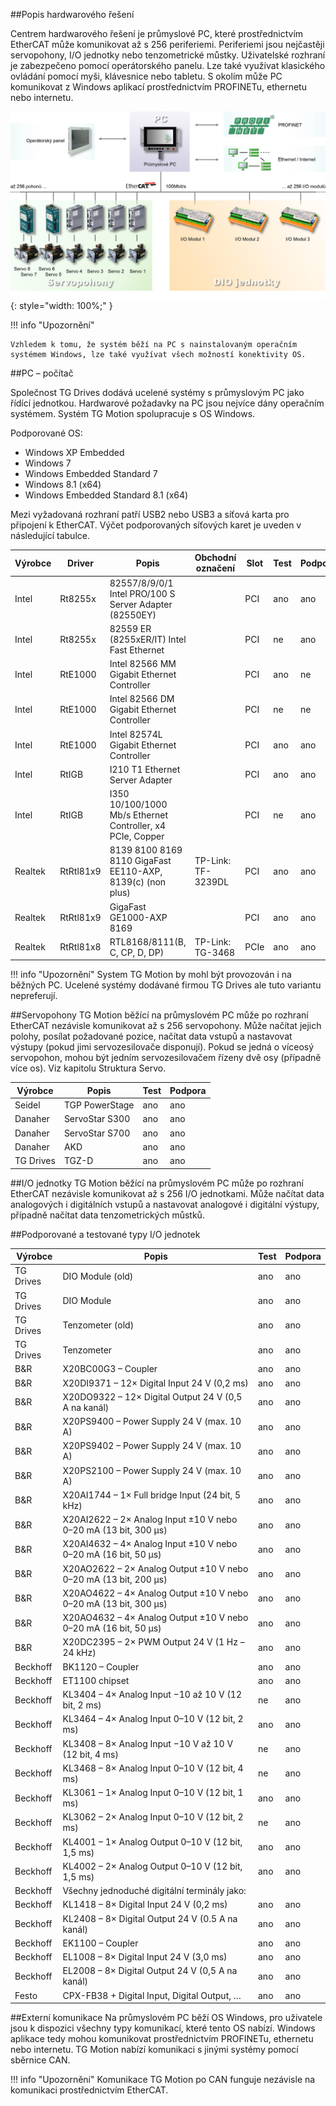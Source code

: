 ##Popis hardwarového řešení

Centrem hardwarového řešení je průmyslové PC, které prostřednictvím EtherCAT může komunikovat až s 256 periferiemi.
Periferiemi jsou nejčastěji servopohony, I/O jednotky nebo tenzometrické můstky.
Uživatelské rozhraní je zabezpečeno pomocí operátorského panelu.
Lze také využívat klasického ovládání pomocí myši, klávesnice nebo tabletu.
S okolím může PC komunikovat z Windows aplikací prostřednictvím PROFINETu, ethernetu nebo internetu.

![Hardwarové řešení TG Motion](../img/HW_TGmotion.png){: style="width: 100%;" }

!!! info "Upozornění"
	
	Vzhledem k tomu, že systém běží na PC s nainstalovaným operačním systémem Windows, lze také využívat všech možností konektivity OS.
	
##PC – počítač

Společnost TG Drives dodává ucelené systémy s průmyslovým PC jako řídící jednotkou.
Hardwarové požadavky na PC jsou nejvíce dány operačním systémem.
Systém TG Motion spolupracuje s OS Windows.   

Podporované OS:

-	Windows XP Embedded
-	Windows 7
-	Windows Embedded Standard 7
-	Windows 8.1 (x64)
-	Windows Embedded Standard 8.1 (x64)

Mezi vyžadovaná rozhraní patří USB2 nebo USB3 a síťová karta pro připojení k EtherCAT.
Výčet podporovaných síťových karet je uveden v následující tabulce.

| Výrobce | Driver   | Popis                                                      | Obchodní označení                              | Slot   | Test  | Podpora |
|---------|----------|------------------------------------------------------------|-------------------------------------------------|--------|-------|---------|
| Intel   | Rt8255x  | 82557/8/9/0/1 Intel PRO/100 S Server Adapter (82550EY)    |                                                 | PCI    | ano   | ano     |
| Intel   | Rt8255x | 82559 ER (8255xER/IT) Intel Fast Ethernet                           |                                                 | PCI    | ne    | ano     |
| Intel   | RtE1000  | Intel 82566 MM Gigabit Ethernet Controller                |                                                 | PCI    | ano   | ne      |
| Intel	  | RtE1000 | Intel 82566 DM Gigabit Ethernet Controller                 |                                                 | PCI    | ne    | ne      |
| Intel   | RtE1000| Intel 82574L Gigabit Ethernet Controller                   |                                                 | PCI    | ano   | ano     |
| Intel   | RtIGB    | I210 T1 Ethernet Server Adapter                            |                                                 | PCI    | ano   | ano     |
| Intel   | RtIGB	| I350  10/100/1000 Mb/s Ethernet Controller, x4 PCIe, Copper     |                                                 | PCI    | ne    | ano     |
| Realtek | RtRtl81x9| 8139 8100 8169 8110 GigaFast EE110-AXP, 8139(c) (non plus)| TP-Link: TF-3239DL                              | PCI    | ano   | ano     |
| Realtek | RtRtl81x9 | GigaFast GE1000-AXP 8169                                   |                                                 | PCI    | ano   | ano     |
| Realtek | RtRtl81x8| RTL8168/8111(B, C, CP, D, DP)                              | TP-Link: TG-3468                                | PCIe   | ano   | ano     |

!!! info "Upozornění"
	System TG Motion by mohl být provozován i na běžných PC.
	Ucelené systémy dodávané firmou TG Drives ale tuto variantu nepreferují.
	
##Servopohony
TG Motion běžící na průmyslovém PC může po rozhraní EtherCAT nezávisle komunikovat až s 256 servopohony.
Může načítat jejich polohy, posílat požadované pozice, načítat data vstupů a nastavovat výstupy (pokud jimi servozesilovače disponují).
Pokud se jedná o víceosý servopohon, mohou být jedním servozesilovačem řízeny dvě osy (případně více os). Viz kapitolu Struktura Servo.

| Výrobce | Popis               | Test | Podpora |
|---------|---------------------|------|---------|
| Seidel  | TGP PowerStage      | ano  | ano     |
| Danaher | ServoStar S300      | ano  | ano     |
| Danaher | ServoStar S700      | ano  | ano     |
| Danaher | AKD                 | ano  | ano     |
| TG Drives | TGZ-D               | ano  | ano     |

##I/O jednotky
TG Motion běžící na průmyslovém PC může po rozhraní EtherCAT nezávisle komunikovat až s 256 I/O jednotkami.
Může načítat data analogových i digitálních vstupů a nastavovat analogové i digitální výstupy, případně načítat data tenzometrických můstků.

##Podporované a testované typy I/O jednotek

| Výrobce | Popis | Test | Podpora |
|---|---|---|---|
| TG Drives | DIO Module (old) | ano | ano |
| TG Drives | DIO Module | ano | ano |
| TG Drives | Tenzometer (old) | ano | ano |
| TG Drives | Tenzometer | ano | ano |
| B&R | X20BC00G3 – Coupler | ano | ano |
| B&R | X20DI9371 – 12× Digital Input 24 V (0,2 ms) | ano | ano |
| B&R | X20DO9322 – 12× Digital Output 24 V (0,5 A na kanál) | ano | ano |
| B&R | X20PS9400 – Power Supply 24 V (max. 10 A) | ano | ano |
| B&R | X20PS9402 – Power Supply 24 V (max. 10 A) | ano | ano |
| B&R | X20PS2100 – Power Supply 24 V (max. 10 A) | ano | ano |
| B&R | X20AI1744 – 1× Full bridge Input (24 bit, 5 kHz) | ano | ano |
| B&R | X20AI2622 – 2× Analog Input ±10 V nebo 0–20 mA (13 bit, 300 μs) | ano | ano |
| B&R | X20AI4632 – 4× Analog Input ±10 V nebo 0–20 mA (16 bit, 50 μs) | ano | ano |
| B&R | X20AO2622 – 2× Analog Output ±10 V nebo 0–20 mA (13 bit, 200 μs) | ano | ano |
| B&R | X20AO4622 – 4× Analog Output ±10 V nebo 0–20 mA (13 bit, 300 μs) | ano | ano |
| B&R | X20AO4632 – 4× Analog Output ±10 V nebo 0–20 mA (16 bit, 50 μs) | ano | ano |
| B&R | X20DC2395 – 2× PWM Output 24 V (1 Hz – 24 kHz) | ano | ano |
| Beckhoff | BK1120 – Coupler | ano | ano |
| Beckhoff | ET1100 chipset | ano | ano |
| Beckhoff | KL3404 – 4× Analog Input −10 až 10 V (12 bit, 2 ms) | ne | ano |
| Beckhoff | KL3464 – 4× Analog Input 0–10 V (12 bit, 2 ms) | ano | ano |
| Beckhoff | KL3408 – 8× Analog Input −10 V až 10 V (12 bit, 4 ms) | ne | ano |
| Beckhoff | KL3468 – 8× Analog Input 0–10 V (12 bit, 4 ms) | ne | ano |
| Beckhoff | KL3061 – 1× Analog Input 0–10 V (12 bit, 1 ms) | ano | ano |
| Beckhoff | KL3062 – 2× Analog Input 0–10 V (12 bit, 2 ms) | ne | ano |
| Beckhoff | KL4001 – 1× Analog Output 0–10 V (12 bit, 1,5 ms) | ano | ano |
| Beckhoff | KL4002 – 2× Analog Output 0–10 V (12 bit, 1,5 ms) | ano | ano |
| Beckhoff | Všechny jednoduché digitální terminály jako: | | |
| Beckhoff | KL1418 – 8× Digital Input 24 V (0,2 ms) | ano | ano |
| Beckhoff | KL2408 – 8× Digital Output 24 V (0.5 A na kanál) | ano | ano |
| Beckhoff | EK1100 – Coupler | ano | ano |
| Beckhoff | EL1008 – 8× Digital Input 24 V (3,0 ms) | ano | ano |
| Beckhoff | EL2008 – 8× Digital Output 24 V (0,5 A na kanál) | ano | ano |
| Festo | CPX-FB38 + Digital Input, Digital Output, … | ano | ano |

##Externí komunikace
Na průmyslovém PC běží OS Windows, pro uživatele jsou k dispozici všechny typy komunikací, které tento OS nabízí.
Windows aplikace tedy mohou komunikovat prostřednictvím PROFINETu, ethernetu nebo internetu.
TG Motion nabízí komunikaci s jinými systémy pomocí sběrnice CAN.

!!! info "Upozornění"
	Komunikace TG Motion po CAN funguje nezávisle na komunikaci prostřednictvím EtherCAT.
